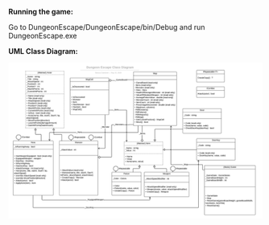 **Running the game:**

Go to DungeonEscape/DungeonEscape/bin/Debug and run DungeonEscape.exe

**UML Class Diagram:**

![Dungeon Escape Class Diagram](https://github.com/Marcus-Goeckner/Dungeon-Escape/blob/master/Images/DungeonEscapeClassStructure.png)
